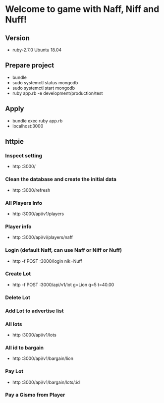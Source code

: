 # Welcome to game with Naff, Niff and Nuff!
## Version
- ruby-2.7.0 Ubuntu 18.04
## Prepare project
- bundle
- sudo systemctl status mongodb
- sudo systemctl start mongodb
- ruby app.rb -e development/production/test
## Apply 
- bundle exec ruby app.rb
- localhost:3000
## httpie
###  Inspect setting
- http :3000/
###  Clean the database and create the initial data
- http :3000/refresh
###  All Players Info
- http :3000/api/v1/players
###  Player info
- http :3000/api/vi/players/naff
###  Login (default Naff, can use Naff or Niff or Nuff)
- http -f POST :3000/login nik=Nuff
###  Create Lot
- http -f POST :3000/api/v1/lot g=Lion q=5 t=40.00
###  Delete Lot
###  Add Lot to advertise list
###  All lots
- http :3000/api/v1/lots
###  All id to bargain
- http :3000/api/v1/bargain/lion
###  Pay Lot
- http :3000/api/v1/bargain/lots/:id
###  Pay a Gismo from Player
